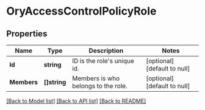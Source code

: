 # OryAccessControlPolicyRole

## Properties
Name | Type | Description | Notes
------------ | ------------- | ------------- | -------------
**Id** | **string** | ID is the role&#39;s unique id. | [optional] [default to null]
**Members** | **[]string** | Members is who belongs to the role. | [optional] [default to null]

[[Back to Model list]](../README.md#documentation-for-models) [[Back to API list]](../README.md#documentation-for-api-endpoints) [[Back to README]](../README.md)


